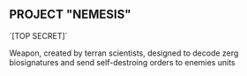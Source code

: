 <h2>PROJECT "NEMESIS"</h2>
`[TOP SECRET]`

Weapon, created by terran scientists, designed to decode zerg biosignatures and send self-destroing orders to enemies units

